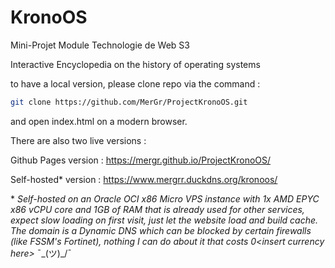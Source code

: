 # KronoOS
Mini-Projet Module Technologie de Web S3

Interactive Encyclopedia on the history of operating systems

to have a local version, please clone repo via the command :

```bash
git clone https://github.com/MerGr/ProjectKronoOS.git
```

and open index.html on a modern browser.



There are also two live versions :

Github Pages version : https://mergr.github.io/ProjectKronoOS/

Self-hosted* version : https://www.mergrr.duckdns.org/kronoos/



\* *Self-hosted on an Oracle OCI x86 Micro VPS instance with 1x AMD EPYC x86 vCPU core and 1GB of RAM that is already used for other services, expect slow loading on first visit, just let the website load and build cache. The domain is a Dynamic DNS which can be blocked by certain firewalls (like FSSM's Fortinet), nothing I can do about it that costs 0<insert currency here\>*  ¯\_(ツ)_/¯
